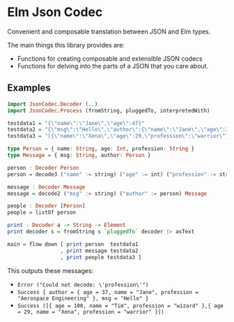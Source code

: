 # Elm Json Codec

Convenient and composable translation between JSON and Elm types.

The main things this library provides are: 

* Functions for creating composable and extensible JSON codecs
* Functions for delving into the parts of a JSON that you care about.

## Examples

```haskell
import JsonCodec.Decoder (..)
import JsonCodec.Process (fromString, pluggedTo, interpretedWith)

testdata1 = "{\"name\":\"Jane\",\"age\":47}"
testdata2 = "{\"msg\":\"Hello\",\"author\":{\"name\":\"Jane\",\"age\":37,\"profession\":\"Aerospace Engineering\"}}"
testdata3 = "[{\"name\":\"Xena\",\"age\":29,\"profession\":\"warrior\"},{\"name\":\"Tim\",\"age\":100,\"profession\":\"wizard\"}]"

type Person = { name: String, age: Int, profession: String }
type Message = { msg: String, author: Person }

person : Decoder Person
person = decode3 ("name" := string) ("age" := int) ("profession" := string) Person

message : Decoder Message
message = decode2 ("msg" := string) ("author" := person) Message

people : Decoder [Person]
people = listOf person

print : Decoder a -> String -> Element
print decoder s = fromString s `pluggedTo` decoder |> asText

main = flow down [ print person  testdata1    
                 , print message testdata2
                 , print people testdata3 ]
```

This outputs these messages:

* `Error ("Could not decode: \'profession\'")`
* `Success { author = { age = 37, name = "Jane", profession = "Aerospace Engineering" }, msg = "Hello" }`
* `Success ([{ age = 100, name = "Tim", profession = "wizard" },{ age = 29, name = "Xena", profession = "warrior" }])`
